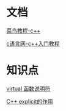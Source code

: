 # 文档

[菜鸟教程-c++](https://www.runoob.com/cplusplus/cpp-tutorial.html)

[c语言网-c++入门教程](https://www.dotcpp.com/course/cpp/)

# 知识点

[virtual 函数说明符](https://zh.cppreference.com/w/cpp/language/virtual)

[C++ explicit的作用](https://www.cnblogs.com/this-543273659/archive/2011/08/02/2124596.html)